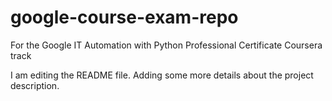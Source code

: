 # google-course-exam-repo
For the Google IT Automation with Python Professional Certificate Coursera track

I am editing the README file. Adding some more details about the project description.
